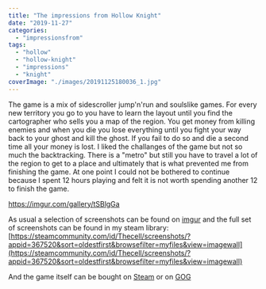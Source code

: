 ```yaml
---
title: "The impressions from Hollow Knight"
date: "2019-11-27"
categories: 
  - "impressionsfrom"
tags: 
  - "hollow"
  - "hollow-knight"
  - "impressions"
  - "knight"
coverImage: "./images/20191125180036_1.jpg"
---
```


The game is a mix of sidescroller jump'n'run and soulslike games. For every new territory you go to you have to learn the layout until you find the cartographer who sells you a map of the region. You get money from killing enemies and when you die you lose everything until you fight your way back to your ghost and kill the ghost. If you fail to do so and die a second time all your money is lost. I liked the challanges of the game but not so much the backtracking. There is a "metro" but still you have to travel a lot of the region to get to a place and ultimately that is what prevented me from finishing the game. At one point I could not be bothered to continue because I spent 12 hours playing and felt it is not worth spending another 12 to finish the game.

https://imgur.com/gallery/tSBlgGa

As usual a selection of screenshots can be found on [imgur](https://imgur.com/a/tSBlgGa) and the full set of screenshots can be found in my steam library: [https://steamcommunity.com/id/Thecell/screenshots/?appid=367520&sort=oldestfirst&browsefilter=myfiles&view=imagewall](https://steamcommunity.com/id/Thecell/screenshots/?appid=367520&sort=oldestfirst&browsefilter=myfiles&view=imagewall)

And the game itself can be bought on [Steam](https://store.steampowered.com/app/367520/Hollow_Knight/) or on [GOG](https://www.gog.com/game/hollow_knight)
